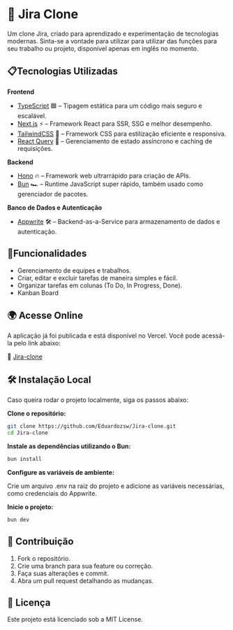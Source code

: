 # 📝 Jira Clone
Um clone Jira, criado para aprendizado e experimentação de tecnologias modernas. Sinta-se a vontade para utilizar para utilizar das funções para seu trabalho ou projeto, disponível apenas em inglês no momento.

## 📋Tecnologias Utilizadas
**Frontend**

- [TypeScript](https://www.typescriptlang.org/) 🟦 – Tipagem estática para um código mais seguro e escalável.
- [Next.js](https://nextjs.org/) ⚡ – Framework React para SSR, SSG e melhor desempenho.
- [TailwindCSS](https://tailwindcss.com/) 🎨 – Framework CSS para estilização eficiente e responsiva.
- [React Query](https://tanstack.com/query/latest) 🔄 – Gerenciamento de estado assíncrono e caching de requisições.
  
**Backend**
  
- [Hono](https://hono.dev/) 🔥 – Framework web ultrarrápido para criação de APIs.
- [Bun](https://bun.sh/) 🏎️ – Runtime JavaScript super rápido, também usado como gerenciador de pacotes.

**Banco de Dados e Autenticação**

- [Appwrite](https://appwrite.io/) 🛠️ – Backend-as-a-Service para armazenamento de dados e autenticação.

## 🚀Funcionalidades
- Gerenciamento de equipes e trabalhos.
- Criar, editar e excluir tarefas de maneira simples e fácil.
- Organizar tarefas em colunas (To Do, In Progress, Done).
- Kanban Board

## 🌍 Acesse Online

A aplicação já foi publicada e está disponível no Vercel. Você pode acessá-la pelo link abaixo:

🔗 [Jira-clone](https://jira-clone-psi-three.vercel.app)

## 🛠️ Instalação Local

Caso queira rodar o projeto localmente, siga os passos abaixo:

**Clone o repositório:**

```bash
git clone https://github.com/Eduardozsw/Jira-clone.git
cd Jira-clone
```

**Instale as dependências utilizando o Bun:**

```bash
bun install
```

**Configure as variáveis de ambiente:**

Crie um arquivo .env na raiz do projeto e adicione as variáveis necessárias, como credenciais do Appwrite.

**Inicie o projeto:**
```bash
bun dev
```

## 🤝 Contribuição

1. Fork o repositório.
2. Crie uma branch para sua feature ou correção.
3. Faça suas alterações e commit.
4. Abra um pull request detalhando as mudanças.

## 📜 Licença
Este projeto está licenciado sob a MIT License.

